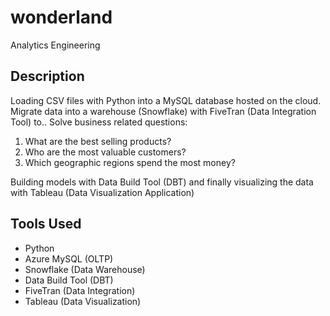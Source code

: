 # wonderland
Analytics Engineering

## Description
Loading CSV files with Python into a MySQL database hosted on the cloud.
Migrate data into a warehouse (Snowflake) with FiveTran (Data Integration Tool) to..
Solve business related questions:
1. What are the best selling products? 
2. Who are the most valuable customers?
3. Which geographic regions spend the most money?

Building models with Data Build Tool (DBT)
and finally visualizing the data with Tableau (Data Visualization Application)


## Tools Used
* Python
* Azure MySQL (OLTP)
* Snowflake (Data Warehouse)
* Data Build Tool (DBT)
* FiveTran (Data Integration)
* Tableau (Data Visualization)
